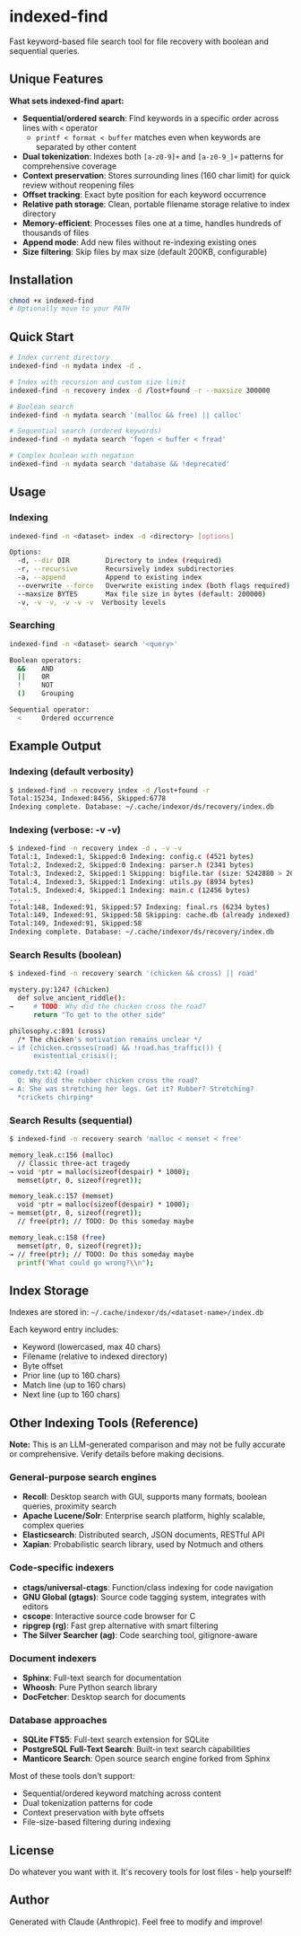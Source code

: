 # indexed-find

Fast keyword-based file search tool for file recovery with boolean and sequential queries.

## Unique Features

**What sets indexed-find apart:**

- **Sequential/ordered search**: Find keywords in a specific order across lines with `<` operator
  - `printf < format < buffer` matches even when keywords are separated by other content
- **Dual tokenization**: Indexes both `[a-z0-9]+` and `[a-z0-9_]+` patterns for comprehensive coverage
- **Context preservation**: Stores surrounding lines (160 char limit) for quick review without reopening files
- **Offset tracking**: Exact byte position for each keyword occurrence
- **Relative path storage**: Clean, portable filename storage relative to index directory
- **Memory-efficient**: Processes files one at a time, handles hundreds of thousands of files
- **Append mode**: Add new files without re-indexing existing ones
- **Size filtering**: Skip files by max size (default 200KB, configurable)

## Installation

```bash
chmod +x indexed-find
# Optionally move to your PATH
```

## Quick Start

```bash
# Index current directory
indexed-find -n mydata index -d .

# Index with recursion and custom size limit
indexed-find -n recovery index -d /lost+found -r --maxsize 300000

# Boolean search
indexed-find -n mydata search '(malloc && free) || calloc'

# Sequential search (ordered keywords)
indexed-find -n mydata search 'fopen < buffer < fread'

# Complex boolean with negation
indexed-find -n mydata search 'database && !deprecated'
```

## Usage

### Indexing

```bash
indexed-find -n <dataset> index -d <directory> [options]

Options:
  -d, --dir DIR         Directory to index (required)
  -r, --recursive       Recursively index subdirectories
  -a, --append          Append to existing index
  --overwrite --force   Overwrite existing index (both flags required)
  --maxsize BYTES       Max file size in bytes (default: 200000)
  -v, -v -v, -v -v -v  Verbosity levels
```

### Searching

```bash
indexed-find -n <dataset> search '<query>'

Boolean operators:
  &&    AND
  ||    OR
  !     NOT
  ()    Grouping

Sequential operator:
  <     Ordered occurrence
```

## Example Output

### Indexing (default verbosity)

```bash
$ indexed-find -n recovery index -d /lost+found -r
Total:15234, Indexed:8456, Skipped:6778
Indexing complete. Database: ~/.cache/indexor/ds/recovery/index.db
```

### Indexing (verbose: -v -v)

```bash
$ indexed-find -n recovery index -d . -v -v
Total:1, Indexed:1, Skipped:0 Indexing: config.c (4521 bytes)
Total:2, Indexed:2, Skipped:0 Indexing: parser.h (2341 bytes)
Total:3, Indexed:2, Skipped:1 Skipping: bigfile.tar (size: 5242880 > 200000)
Total:4, Indexed:3, Skipped:1 Indexing: utils.py (8934 bytes)
Total:5, Indexed:4, Skipped:1 Indexing: main.c (12456 bytes)
...
Total:148, Indexed:91, Skipped:57 Indexing: final.rs (6234 bytes)
Total:149, Indexed:91, Skipped:58 Skipping: cache.db (already indexed)
Total:149, Indexed:91, Skipped:58
Indexing complete. Database: ~/.cache/indexor/ds/recovery/index.db
```

### Search Results (boolean)

```bash
$ indexed-find -n recovery search '(chicken && cross) || road'

mystery.py:1247 (chicken)
  def solve_ancient_riddle():
→     # TODO: Why did the chicken cross the road?
      return "To get to the other side"

philosophy.c:891 (cross)
  /* The chicken's motivation remains unclear */
→ if (chicken.crosses(road) && !road.has_traffic()) {
      existential_crisis();

comedy.txt:42 (road)
  Q: Why did the rubber chicken cross the road?
→ A: She was stretching her legs. Get it? Rubber? Stretching?
  *crickets chirping*
```

### Search Results (sequential)

```bash
$ indexed-find -n recovery search 'malloc < memset < free'

memory_leak.c:156 (malloc)
  // Classic three-act tragedy
→ void *ptr = malloc(sizeof(despair) * 1000);
  memset(ptr, 0, sizeof(regret));

memory_leak.c:157 (memset)
  void *ptr = malloc(sizeof(despair) * 1000);
→ memset(ptr, 0, sizeof(regret));
  // free(ptr); // TODO: Do this someday maybe

memory_leak.c:158 (free)
  memset(ptr, 0, sizeof(regret));
→ // free(ptr); // TODO: Do this someday maybe
  printf("What could go wrong?\\n");
```

## Index Storage

Indexes are stored in: `~/.cache/indexor/ds/<dataset-name>/index.db`

Each keyword entry includes:
- Keyword (lowercased, max 40 chars)
- Filename (relative to indexed directory)
- Byte offset
- Prior line (up to 160 chars)
- Match line (up to 160 chars)
- Next line (up to 160 chars)

## Other Indexing Tools (Reference)

**Note:** This is an LLM-generated comparison and may not be fully accurate or comprehensive. Verify details before making decisions.

### General-purpose search engines
- **Recoll**: Desktop search with GUI, supports many formats, boolean queries, proximity search
- **Apache Lucene/Solr**: Enterprise search platform, highly scalable, complex queries
- **Elasticsearch**: Distributed search, JSON documents, RESTful API
- **Xapian**: Probabilistic search library, used by Notmuch and others

### Code-specific indexers
- **ctags/universal-ctags**: Function/class indexing for code navigation
- **GNU Global (gtags)**: Source code tagging system, integrates with editors
- **cscope**: Interactive source code browser for C
- **ripgrep (rg)**: Fast grep alternative with smart filtering
- **The Silver Searcher (ag)**: Code searching tool, gitignore-aware

### Document indexers
- **Sphinx**: Full-text search for documentation
- **Whoosh**: Pure Python search library
- **DocFetcher**: Desktop search for documents

### Database approaches
- **SQLite FTS5**: Full-text search extension for SQLite
- **PostgreSQL Full-Text Search**: Built-in text search capabilities
- **Manticore Search**: Open source search engine forked from Sphinx

Most of these tools don't support:
- Sequential/ordered keyword matching across content
- Dual tokenization patterns for code
- Context preservation with byte offsets
- File-size-based filtering during indexing

## License

Do whatever you want with it. It's recovery tools for lost files - help yourself!

## Author

Generated with Claude (Anthropic). Feel free to modify and improve!
